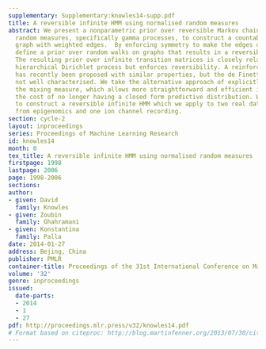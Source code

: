 ```yaml
---
supplementary: Supplementary:knowles14-supp.pdf
title: A reversible infinite HMM using normalised random measures
abstract: We present a nonparametric prior over reversible Markov chains. We use completely
  random measures, specifically gamma processes, to construct a countably infinite
  graph with weighted edges.  By enforcing symmetry to make the edges undirected we
  define a prior over random walks on graphs that results in a reversible Markov chain.
  The resulting prior over infinite transition matrices is closely related to the
  hierarchical Dirichlet process but enforces reversibility. A reinforcement scheme
  has recently been proposed with similar properties, but the de Finetti measure is
  not well characterised. We take the alternative approach of explicitly constructing
  the mixing measure, which allows more straightforward and efficient inference at
  the cost of no longer having a closed form predictive distribution. We use our process
  to construct a reversible infinite HMM which we apply to two real datasets, one
  from epigenomics and one ion channel recording.
section: cycle-2
layout: inproceedings
series: Proceedings of Machine Learning Research
id: knowles14
month: 0
tex_title: A reversible infinite HMM using normalised random measures
firstpage: 1998
lastpage: 2006
page: 1998-2006
sections: 
author:
- given: David
  family: Knowles
- given: Zoubin
  family: Ghahramani
- given: Konstantina
  family: Palla
date: 2014-01-27
address: Bejing, China
publisher: PMLR
container-title: Proceedings of the 31st International Conference on Machine Learning
volume: '32'
genre: inproceedings
issued:
  date-parts:
  - 2014
  - 1
  - 27
pdf: http://proceedings.mlr.press/v32/knowles14.pdf
# Format based on citeproc: http://blog.martinfenner.org/2013/07/30/citeproc-yaml-for-bibliographies/
---
```

